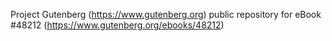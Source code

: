 Project Gutenberg (https://www.gutenberg.org) public repository for eBook #48212 (https://www.gutenberg.org/ebooks/48212)
